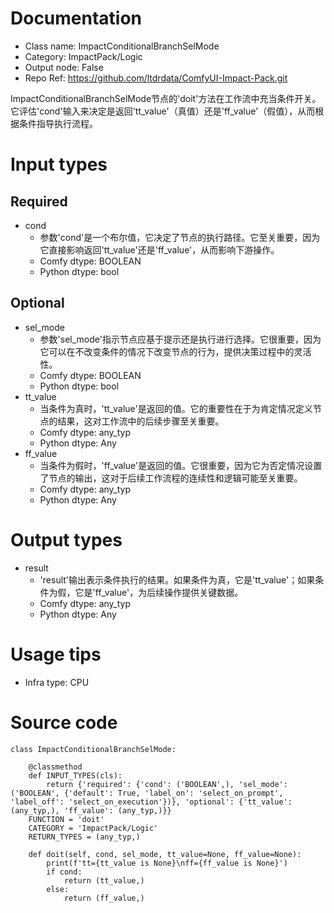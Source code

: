 # Documentation
- Class name: ImpactConditionalBranchSelMode
- Category: ImpactPack/Logic
- Output node: False
- Repo Ref: https://github.com/ltdrdata/ComfyUI-Impact-Pack.git

ImpactConditionalBranchSelMode节点的'doit'方法在工作流中充当条件开关。它评估'cond'输入来决定是返回'tt_value'（真值）还是'ff_value'（假值），从而根据条件指导执行流程。

# Input types
## Required
- cond
    - 参数'cond'是一个布尔值，它决定了节点的执行路径。它至关重要，因为它直接影响返回'tt_value'还是'ff_value'，从而影响下游操作。
    - Comfy dtype: BOOLEAN
    - Python dtype: bool
## Optional
- sel_mode
    - 参数'sel_mode'指示节点应基于提示还是执行进行选择。它很重要，因为它可以在不改变条件的情况下改变节点的行为，提供决策过程中的灵活性。
    - Comfy dtype: BOOLEAN
    - Python dtype: bool
- tt_value
    - 当条件为真时，'tt_value'是返回的值。它的重要性在于为肯定情况定义节点的结果，这对工作流中的后续步骤至关重要。
    - Comfy dtype: any_typ
    - Python dtype: Any
- ff_value
    - 当条件为假时，'ff_value'是返回的值。它很重要，因为它为否定情况设置了节点的输出，这对于后续工作流程的连续性和逻辑可能至关重要。
    - Comfy dtype: any_typ
    - Python dtype: Any

# Output types
- result
    - 'result'输出表示条件执行的结果。如果条件为真，它是'tt_value'；如果条件为假，它是'ff_value'，为后续操作提供关键数据。
    - Comfy dtype: any_typ
    - Python dtype: Any

# Usage tips
- Infra type: CPU

# Source code
```
class ImpactConditionalBranchSelMode:

    @classmethod
    def INPUT_TYPES(cls):
        return {'required': {'cond': ('BOOLEAN',), 'sel_mode': ('BOOLEAN', {'default': True, 'label_on': 'select_on_prompt', 'label_off': 'select_on_execution'})}, 'optional': {'tt_value': (any_typ,), 'ff_value': (any_typ,)}}
    FUNCTION = 'doit'
    CATEGORY = 'ImpactPack/Logic'
    RETURN_TYPES = (any_typ,)

    def doit(self, cond, sel_mode, tt_value=None, ff_value=None):
        print(f'tt={tt_value is None}\nff={ff_value is None}')
        if cond:
            return (tt_value,)
        else:
            return (ff_value,)
```